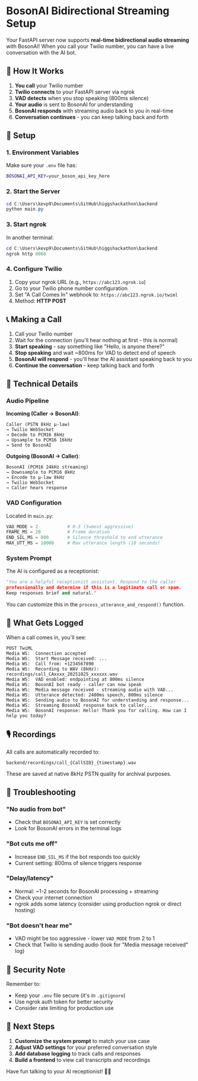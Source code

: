 # BosonAI Bidirectional Streaming Setup

Your FastAPI server now supports **real-time bidirectional audio streaming** with BosonAI! When you call your Twilio number, you can have a live conversation with the AI bot.

## 🎯 How It Works

1. **You call** your Twilio number
2. **Twilio connects** to your FastAPI server via ngrok
3. **VAD detects** when you stop speaking (800ms silence)
4. **Your audio** is sent to BosonAI for understanding
5. **BosonAI responds** with streaming audio back to you in real-time
6. **Conversation continues** - you can keep talking back and forth

## 🚀 Setup

### 1. Environment Variables

Make sure your `.env` file has:

```bash
BOSONAI_API_KEY=your_boson_api_key_here
```

### 2. Start the Server

```powershell
cd C:\Users\kevp9\Documents\GitHub\higgshackathon\backend
python main.py
```

### 3. Start ngrok

In another terminal:

```powershell
cd C:\Users\kevp9\Documents\GitHub\higgshackathon\backend
ngrok http 8080
```

### 4. Configure Twilio

1. Copy your ngrok URL (e.g., `https://abc123.ngrok.io`)
2. Go to your Twilio phone number configuration
3. Set "A Call Comes In" webhook to: `https://abc123.ngrok.io/twiml`
4. Method: **HTTP POST**

## 📞 Making a Call

1. Call your Twilio number
2. Wait for the connection (you'll hear nothing at first - this is normal)
3. **Start speaking** - say something like "Hello, is anyone there?"
4. **Stop speaking** and wait ~800ms for VAD to detect end of speech
5. **BosonAI will respond** - you'll hear the AI assistant speaking back to you
6. **Continue the conversation** - keep talking back and forth

## 🔧 Technical Details

### Audio Pipeline

**Incoming (Caller → BosonAI)**:

```
Caller (PSTN 8kHz μ-law)
→ Twilio WebSocket
→ Decode to PCM16 8kHz
→ Upsample to PCM16 16kHz
→ Send to BosonAI
```

**Outgoing (BosonAI → Caller)**:

```
BosonAI (PCM16 24kHz streaming)
→ Downsample to PCM16 8kHz
→ Encode to μ-law 8kHz
→ Twilio WebSocket
→ Caller hears response
```

### VAD Configuration

Located in `main.py`:

```python
VAD_MODE = 2           # 0-3 (3=most aggressive)
FRAME_MS = 20          # Frame duration
END_SIL_MS = 800       # Silence threshold to end utterance
MAX_UTT_MS = 10000     # Max utterance length (10 seconds)
```

### System Prompt

The AI is configured as a receptionist:

```python
"You are a helpful receptionist assistant. Respond to the caller
professionally and determine if this is a legitimate call or spam.
Keep responses brief and natural."
```

You can customize this in the `process_utterance_and_respond()` function.

## 📝 What Gets Logged

When a call comes in, you'll see:

```
POST TwiML
Media WS:  Connection accepted
Media WS:  Start Message received: ...
Media WS:  Call from: +1234567890
Media WS:  Recording to WAV (8kHz): recordings/call_CAxxxx_20251025_xxxxxx.wav
Media WS:  VAD enabled: endpointing at 800ms silence
Media WS:  BosonAI bot ready - caller can now speak
Media WS:  Media message received - streaming audio with VAD...
Media WS:  Utterance detected: 2400ms speech, 800ms silence
Media WS:  Sending audio to BosonAI for understanding and response...
Media WS:  Streaming BosonAI response back to caller...
Media WS:  BosonAI response: Hello! Thank you for calling. How can I help you today?
```

## 🎙️ Recordings

All calls are automatically recorded to:

```
backend/recordings/call_{CallSID}_{timestamp}.wav
```

These are saved at native 8kHz PSTN quality for archival purposes.

## 🐛 Troubleshooting

### "No audio from bot"

- Check that `BOSONAI_API_KEY` is set correctly
- Look for BosonAI errors in the terminal logs

### "Bot cuts me off"

- Increase `END_SIL_MS` if the bot responds too quickly
- Current setting: 800ms of silence triggers response

### "Delay/latency"

- Normal: ~1-2 seconds for BosonAI processing + streaming
- Check your internet connection
- ngrok adds some latency (consider using production ngrok or direct hosting)

### "Bot doesn't hear me"

- VAD might be too aggressive - lower `VAD_MODE` from 2 to 1
- Check that Twilio is sending audio (look for "Media message received" log)

## 🔐 Security Note

Remember to:

- Keep your `.env` file secure (it's in `.gitignore`)
- Use ngrok auth token for better security
- Consider rate limiting for production use

## 🎉 Next Steps

1. **Customize the system prompt** to match your use case
2. **Adjust VAD settings** for your preferred conversation style
3. **Add database logging** to track calls and responses
4. **Build a frontend** to view call transcripts and recordings

Have fun talking to your AI receptionist! 🤖📞
